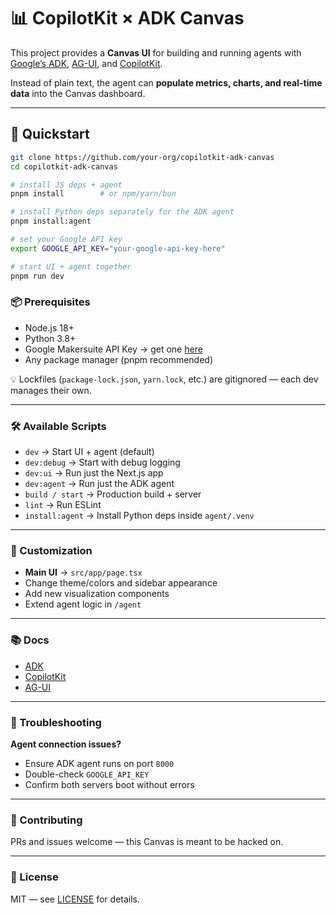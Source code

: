 # 📊 CopilotKit × ADK Canvas

This project provides a **Canvas UI** for building and running agents with [Google’s ADK](https://google.github.io/adk-docs/), [AG-UI](https://docs.ag-ui.com/introduction), and [CopilotKit](https://github.com/CopilotKit/CopilotKit).  

Instead of plain text, the agent can **populate metrics, charts, and real-time data** into the Canvas dashboard.

---

## 🔧 Quickstart

```bash
git clone https://github.com/your-org/copilotkit-adk-canvas
cd copilotkit-adk-canvas

# install JS deps + agent
pnpm install        # or npm/yarn/bun

# install Python deps separately for the ADK agent
pnpm install:agent

# set your Google API key
export GOOGLE_API_KEY="your-google-api-key-here"

# start UI + agent together
pnpm run dev

```

### 📦 Prerequisites
- Node.js 18+  
- Python 3.8+  
- Google Makersuite API Key → get one [here](https://makersuite.google.com/)  
- Any package manager (pnpm recommended)  

💡 Lockfiles (`package-lock.json`, `yarn.lock`, etc.) are gitignored — each dev manages their own.  

---

### 🛠 Available Scripts
- `dev` → Start UI + agent (default)  
- `dev:debug` → Start with debug logging  
- `dev:ui` → Run just the Next.js app  
- `dev:agent` → Run just the ADK agent  
- `build / start` → Production build + server  
- `lint` → Run ESLint  
- `install:agent` → Install Python deps inside `agent/.venv`  

---

### 🎨 Customization
- **Main UI** → `src/app/page.tsx`  
- Change theme/colors and sidebar appearance  
- Add new visualization components  
- Extend agent logic in `/agent`  

---

### 📚 Docs
- [ADK](https://google.github.io/adk-docs/)  
- [CopilotKit](https://github.com/CopilotKit/CopilotKit)  
- [AG-UI](https://docs.ag-ui.com/introduction)  

---

### 🐛 Troubleshooting
**Agent connection issues?**  
- Ensure ADK agent runs on port `8000`  
- Double-check `GOOGLE_API_KEY`  
- Confirm both servers boot without errors  

---

### 🤝 Contributing
PRs and issues welcome — this Canvas is meant to be hacked on.  

---

### 📄 License
MIT — see [LICENSE](./LICENSE) for details.  
